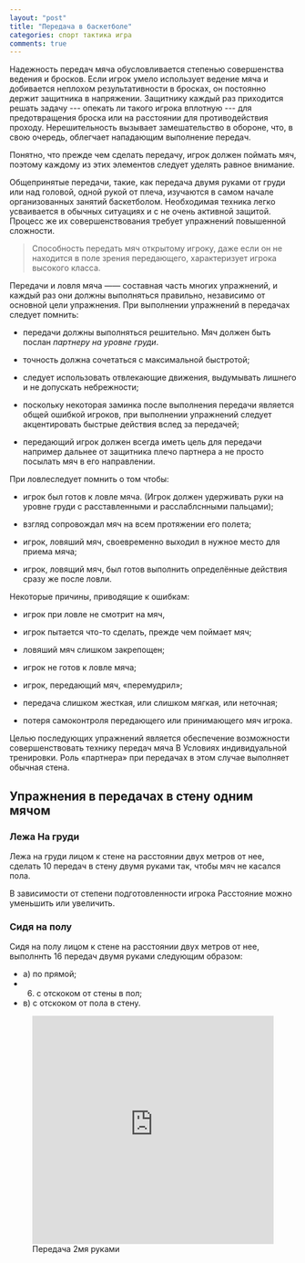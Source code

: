 ```yaml
---
layout: "post"
title: "Передача в баскетболе"
categories: спорт тактика игра
comments: true
---
```


Надежность передач мяча обусловливается степенью
совершенства ведения и бросков. Если игрок умело использует
ведение мяча и добивается неплохом результативности
в бросках, он постоянно держит защитника в
напряжении. Защитнику каждый раз приходится решать
задачу --- опекать ли такого игрока вплотную --- для предотвращения
броска или на расстоянии для противодействия проходу. Нерешительность
вызывает замешательство в обороне, что, в свою очередь, облегчает нападающим
выполнение передач.

Понятно, что прежде чем сделать передачу, игрок
должен поймать мяч, поэтому каждому из этих элементов
следует уделять равное внимание.

Общепринятые передачи, такие, как передача двумя
руками от груди или над головой, одной рукой от плеча,
изучаются в самом начале организованных занятий баскетболом.
Необходимая техника легко усваивается в
обычных ситуациях и с не очень активной защитой. Процесс
же их совершенствования требует упражнений повышенной сложности.

<blockquote>
    Способность передать мяч открытому игроку, даже если он не находится в
    поле зрения передающего, характеризует игрока высокого класса.
</blockquote>

Передачи и ловля мяча —— составная часть многих
упражнений, и каждый раз они должны выполняться
правильно, независимо от основной цели упражнения.
При выполнении упражнений в передачах следует
помнить:

* передачи должны выполняться решительно.
Мяч должен быть послан *партнеру на уровне груди*.

* точность должна сочетаться с максимальной быстротой;

* следует использовать отвлекающие движения,
выдумывать лишнего и не допускать небрежности;

* поскольку некоторая заминка после выполнения передачи
 является общей ошибкой игроков, при выполнении
упражнений следует акцентировать быстрые действия вслед за передачей;

* передающий игрок должен всегда иметь цель для
передачи например дальнее от защитника плечо партнера
 а не просто посылать мяч в его направлении.

При ловлеследует помнить о том чтобы:

* игрок был готов к ловле мяча. (Игрок должен
удерживать руки на уровне груди с расставленными и
расслаблснными пальцами);

* взгляд сопровождал мяч на всем протяжении его
полета;

* игрок, ловяший мяч, своевременно выходил в нужное место для приема мяча;

* игрок, ловящий мяч, был готов выполнить определённые действия сразу же после ловли.

Некоторые причины, приводящие к ошибкам:

* игрок при ловле не смотрит на мяч,

* игрок пытается что-то сделать, прежде чем поймает мяч;

*  ловяший мяч слишком закрепощен;

* игрок не готов к ловле мяча;

* игрок, передающий мяч, «перемудрил»;

* передача слишком жесткая, или слишком мягкая,
или неточная;

* потеря самоконтроля передающего или принимающего мяч игрока.

Целью последующих упражнений является обеспечение
 возможности совершенствовать технику передач мяча
В Условиях индивидуальной тренировки. Роль «партнера»
при передачах в этом случае выполняет обычная стена.

## Упражнения в передачах в стену одним мячом

### Лежа Ha груди
Лежа на груди лицом к стене на расстоянии двух метров от нее,
сделать 10 передач в стену двумя руками так, чтобы мяч не касался пола.

В зависимости от степени подготовленности игрока
Расстояние можно уменьшить или увеличить.

### Сидя на полу
Сидя на полу лицом к стене
на расстоянии двух метров от нее, выполннть 16 передач
двумя руками следующим образом: 
* а) по прямой;
* 6) с отскоком от стены в пол;
* в) с отскоком от пола в стену.


<figure class="figure">
<iframe width="100%" height="400" src="https://www.youtube.com/embed/NL80bSYkR-M" frameborder="0" gesture="media" allow="encrypted-media" allowfullscreen></iframe>
Передача 2мя руками
</figure>
